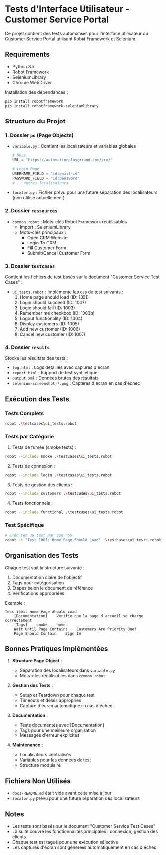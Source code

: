 # Tests d'Interface Utilisateur - Customer Service Portal

Ce projet contient des tests automatisés pour l'interface utilisateur du Customer Service Portal utilisant Robot Framework et Selenium.

## Requirements

- Python 3.x
- Robot Framework
- SeleniumLibrary
- Chrome WebDriver

Installation des dépendances :
```bash
pip install robotframework
pip install robotframework-seleniumlibrary
```

## Structure du Projet

### 1. Dossier `po` (Page Objects)
- `variable.py` : Contient les localisateurs et variables globales
  ```python
  # URLs
  URL = "https://automationplayground.com/crm/"
  
  # Login Page
  USERNAME_FIELD = "id:email-id"
  PASSWORD_FIELD = "id:password"
  # ...autres localisateurs
  ```
- `locator.py` : Fichier prévu pour une future séparation des localisateurs (non utilisé actuellement)

### 2. Dossier `ressources`
- `common.robot` : Mots-clés Robot Framework réutilisables
  - Import : SeleniumLibrary
  - Mots-clés principaux :
    - Open CRM Website
    - Login To CRM
    - Fill Customer Form
    - Submit/Cancel Customer Form

### 3. Dossier `testcases`
Contient les fichiers de test basés sur le document "Customer Service Test Cases" :
- `ui_tests.robot` : Implémente les cas de test suivants :
  1. Home page should load (ID: 1001)
  2. Login should succeed (ID: 1002)
  3. Login should fail (ID: 1003)
  4. Remember me checkbox (ID: 1003b)
  5. Logout functionality (ID: 1004)
  6. Display customers (ID: 1005)
  7. Add new customer (ID: 1006)
  8. Cancel new customer (ID: 1007)

### 4. Dossier `results`
Stocke les résultats des tests :
- `log.html` : Logs détaillés avec captures d'écran
- `report.html` : Rapport de test synthétique
- `output.xml` : Données brutes des résultats
- `selenium-screenshot-*.png` : Captures d'écran en cas d'échec

## Exécution des Tests

### Tests Complets
```bash
robot .\testcases\ui_tests.robot
```

### Tests par Catégorie

1. Tests de fumée (smoke tests) :
```bash
robot --include smoke .\testcases\ui_tests.robot
```

2. Tests de connexion :
```bash
robot --include login .\testcases\ui_tests.robot
```

3. Tests de gestion des clients :
```bash
robot --include customers .\testcases\ui_tests.robot
```

4. Tests fonctionnels :
```bash
robot --include functional .\testcases\ui_tests.robot
```

### Test Spécifique
```bash
# Exécuter un test par son nom
robot -t "Test 1001: Home Page Should Load" .\testcases\ui_tests.robot
```

## Organisation des Tests

Chaque test suit la structure suivante :
1. Documentation claire de l'objectif
2. Tags pour catégorisation
3. Étapes selon le document de référence
4. Vérifications appropriées

Exemple :
```robot
Test 1001: Home Page Should Load
    [Documentation]    Vérifie que la page d'accueil se charge correctement
    [Tags]    smoke    home
    Wait Until Page Contains    Customers Are Priority One!
    Page Should Contain    Sign In
```

## Bonnes Pratiques Implémentées

1. **Structure Page Object** :
   - Séparation des localisateurs dans `variable.py`
   - Mots-clés réutilisables dans `common.robot`

2. **Gestion des Tests** :
   - Setup et Teardown pour chaque test
   - Timeouts et délais appropriés
   - Capture d'écran automatique en cas d'échec

3. **Documentation** :
   - Tests documentés avec [Documentation]
   - Tags pour une meilleure organisation
   - Messages d'erreur explicites

4. **Maintenance** :
   - Localisateurs centralisés
   - Variables pour les données de test
   - Structure modulaire

## Fichiers Non Utilisés
- `docs/README.md` était vide avant cette mise à jour
- `locator.py` prévu pour une future séparation des localisateurs

## Notes
- Les tests sont basés sur le document "Customer Service Test Cases"
- La suite couvre les fonctionnalités principales : connexion, gestion des clients
- Chaque test est tagué pour une exécution sélective
- Les captures d'écran sont générées automatiquement en cas d'échec
